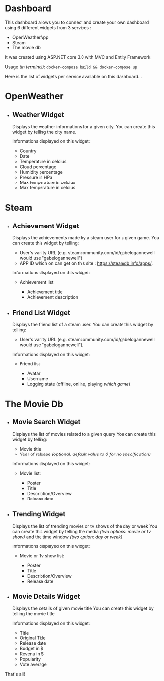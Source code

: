 # Dashboard


This dashboard allows you to connect and create your own dashboard using 6 different widgets from 3 services :

  - OpenWeatherApp
  - Steam
  - The movie db

It was created using ASP.NET core 3.0 with MVC and Entity Framework

Usage *(in terminal)*:
`docker-compose build && docker-compose up`

Here is the list of widgets per service available on this dashboard...

# OpenWeather

 - ## Weather Widget

     Displays the weather informations for a given city.
     You can create this widget by telling the city name.
     
     Informations displayed on this widget:
    - Country
    - Date
    - Temperature in celcius
    - Cloud percentage
    - Humidity percentage
    - Pressure in HPa
    - Max temperature in celcius
    - Max temperature in celcius


# Steam

 - ## Achievement Widget
    Displays the achievements made by a steam user for a given game.
    You can create this widget by telling:
    - User's vanity URL (e.g. steamcommunity.com/id/gabelogannewell would use "gabelogannewell")
    - APP ID which on can get on this site : https://steamdb.info/apps/.

    Informations displayed on this widget:
    
    - Achievement list
    
        - Achievement title
        - Achievement description
        
 - ## Friend List Widget
    Displays the friend list of a steam user.
    You can create this widget by telling: 
     - User's vanity URL (e.g. steamcommunity.com/id/gabelogannewell would use "gabelogannewell").

    Informations displayed on this widget:
    
    - Friend list
    
        - Avatar
        - Username
        - Logging  state (offline, online, playing *which game*)
        
# The Movie Db

 - ## Movie Search Widget
    Displays the list of movies related to a given query
    You can create this widget by telling: 
    - Movie title 
    - Year of release *(optional: default value to 0 for no specification)*

    Informations displayed on this widget:
    
     - Movie list:
     
        - Poster
        - Title
        - Description/Overview
        - Release date


 - ## Trending Widget
    Displays the list of trending movies or tv shows of the day or week
    You can create this widget by telling the media *(two options: movie or tv show)*
    and the time window *(two option: day or week)*

    Informations displayed on this widget:
    
    - Movie or Tv show list:
    
        - Poster
        - Title
        - Description/Overview
        - Release date
        
 - ## Movie Details Widget
    Displays the details of given movie title
    You can create this widget by telling the movie title

    Informations displayed on this widget:
    
    - Title
    - Original Title
    - Release date
    - Budget in $
    - Revenu in $
    - Popularity
    - Vote average
 
 
 That's all!